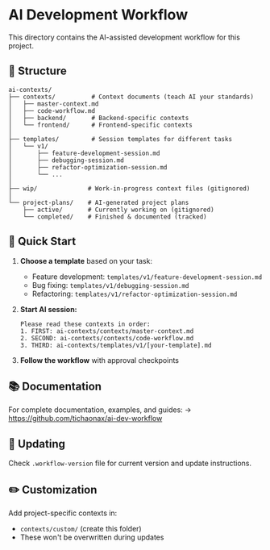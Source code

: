 # AI Development Workflow

This directory contains the AI-assisted development workflow for this project.

## 📁 Structure

```
ai-contexts/
├── contexts/          # Context documents (teach AI your standards)
│   ├── master-context.md
│   ├── code-workflow.md
│   ├── backend/       # Backend-specific contexts
│   └── frontend/      # Frontend-specific contexts
│
├── templates/         # Session templates for different tasks
│   └── v1/
│       ├── feature-development-session.md
│       ├── debugging-session.md
│       ├── refactor-optimization-session.md
│       └── ...
│
├── wip/              # Work-in-progress context files (gitignored)
│
└── project-plans/    # AI-generated project plans
    ├── active/       # Currently working on (gitignored)
    └── completed/    # Finished & documented (tracked)
```

## 🚀 Quick Start

1. **Choose a template** based on your task:
   - Feature development: `templates/v1/feature-development-session.md`
   - Bug fixing: `templates/v1/debugging-session.md`
   - Refactoring: `templates/v1/refactor-optimization-session.md`

2. **Start AI session:**
   ```
   Please read these contexts in order:
   1. FIRST: ai-contexts/contexts/master-context.md
   2. SECOND: ai-contexts/contexts/code-workflow.md
   3. THIRD: ai-contexts/templates/v1/[your-template].md
   ```

3. **Follow the workflow** with approval checkpoints

## 📚 Documentation

For complete documentation, examples, and guides:
→ https://github.com/tichaonax/ai-dev-workflow

## 🔄 Updating

Check `.workflow-version` file for current version and update instructions.

## ✏️ Customization

Add project-specific contexts in:
- `contexts/custom/` (create this folder)
- These won't be overwritten during updates
